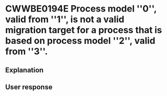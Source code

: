 # CWWBE0194E Process model ''0'', valid from ''1'', is not a valid migration target for a process that is based on process model ''2'', valid from ''3''.

## Explanation

## User response